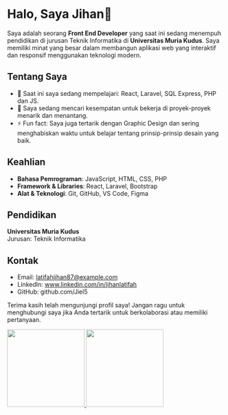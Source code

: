 # Halo, Saya Jihan👋

Saya adalah seorang **Front End Developer** yang saat ini sedang menempuh pendidikan di jurusan Teknik Informatika di **Universitas Muria Kudus**. Saya memiliki minat yang besar dalam membangun aplikasi web yang interaktif dan responsif menggunakan teknologi modern.

## Tentang Saya

- 🌱 Saat ini saya sedang mempelajari: React, Laravel, SQL Express, PHP dan JS.
- 💼 Saya sedang mencari kesempatan untuk bekerja di proyek-proyek menarik dan menantang.
- ⚡ Fun fact: Saya juga tertarik dengan Graphic Design dan sering menghabiskan waktu untuk belajar tentang prinsip-prinsip desain yang baik.

## Keahlian

- **Bahasa Pemrograman**: JavaScript, HTML, CSS, PHP
- **Framework & Libraries**: React, Laravel, Bootstrap
- **Alat & Teknologi**: Git, GitHub, VS Code, Figma

## Pendidikan

**Universitas Muria Kudus**  
Jurusan: Teknik Informatika 

## Kontak

- Email: latifahjihan87@example.com
- LinkedIn: www.linkedin.com/in/jihanlatifah
- GitHub: github.com/Jiel5

Terima kasih telah mengunjungi profil saya! Jangan ragu untuk menghubungi saya jika Anda tertarik untuk berkolaborasi atau memiliki pertanyaan.

<p align="left">
<a href="https://github.com/jiel5">
  <img height="180em" src="https://github-readme-stats-eight-theta.vercel.app/api?username=penuliscode&show_icons=true&theme=algolia&include_all_commits=true&count_private=true"/>
  <img height="180em" src="https://github-readme-stats-eight-theta.vercel.app/api/top-langs/?username=penuliscode&layout=compact&theme=algolia"/>
</a>
</p>
